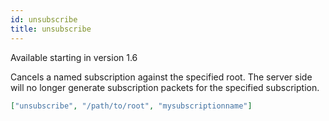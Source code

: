 ```yaml
---
id: unsubscribe
title: unsubscribe
---
```


Available starting in version 1.6

Cancels a named subscription against the specified root. The server side will
no longer generate subscription packets for the specified subscription.

```json
["unsubscribe", "/path/to/root", "mysubscriptionname"]
```

